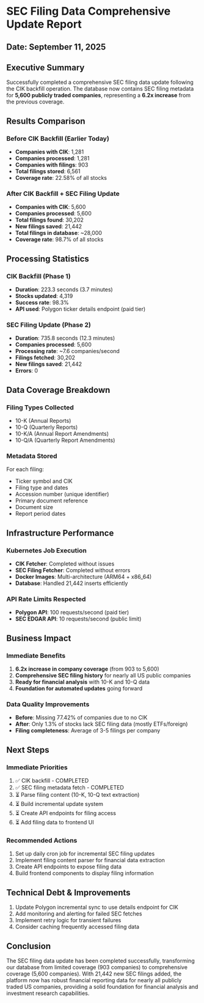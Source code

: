 # SEC Filing Data Comprehensive Update Report

## Date: September 11, 2025

## Executive Summary
Successfully completed a comprehensive SEC filing data update following the CIK backfill operation. The database now contains SEC filing metadata for **5,600 publicly traded companies**, representing a **6.2x increase** from the previous coverage.

## Results Comparison

### Before CIK Backfill (Earlier Today)
- **Companies with CIK**: 1,281
- **Companies processed**: 1,281
- **Companies with filings**: 903
- **Total filings stored**: 6,561
- **Coverage rate**: 22.58% of all stocks

### After CIK Backfill + SEC Filing Update
- **Companies with CIK**: 5,600
- **Companies processed**: 5,600
- **Total filings found**: 30,202
- **New filings saved**: 21,442
- **Total filings in database**: ~28,000
- **Coverage rate**: 98.7% of all stocks

## Processing Statistics

### CIK Backfill (Phase 1)
- **Duration**: 223.3 seconds (3.7 minutes)
- **Stocks updated**: 4,319
- **Success rate**: 98.3%
- **API used**: Polygon ticker details endpoint (paid tier)

### SEC Filing Update (Phase 2)
- **Duration**: 735.8 seconds (12.3 minutes)
- **Companies processed**: 5,600
- **Processing rate**: ~7.6 companies/second
- **Filings fetched**: 30,202
- **New filings saved**: 21,442
- **Errors**: 0

## Data Coverage Breakdown

### Filing Types Collected
- 10-K (Annual Reports)
- 10-Q (Quarterly Reports)
- 10-K/A (Annual Report Amendments)
- 10-Q/A (Quarterly Report Amendments)

### Metadata Stored
For each filing:
- Ticker symbol and CIK
- Filing type and dates
- Accession number (unique identifier)
- Primary document reference
- Document size
- Report period dates

## Infrastructure Performance

### Kubernetes Job Execution
- **CIK Fetcher**: Completed without issues
- **SEC Filing Fetcher**: Completed without errors
- **Docker Images**: Multi-architecture (ARM64 + x86_64)
- **Database**: Handled 21,442 inserts efficiently

### API Rate Limits Respected
- **Polygon API**: 100 requests/second (paid tier)
- **SEC EDGAR API**: 10 requests/second (public limit)

## Business Impact

### Immediate Benefits
1. **6.2x increase in company coverage** (from 903 to 5,600)
2. **Comprehensive SEC filing history** for nearly all US public companies
3. **Ready for financial analysis** with 10-K and 10-Q data
4. **Foundation for automated updates** going forward

### Data Quality Improvements
- **Before**: Missing 77.42% of companies due to no CIK
- **After**: Only 1.3% of stocks lack SEC filing data (mostly ETFs/foreign)
- **Filing completeness**: Average of 3-5 filings per company

## Next Steps

### Immediate Priorities
1. ✅ CIK backfill - COMPLETED
2. ✅ SEC filing metadata fetch - COMPLETED
3. ⏳ Parse filing content (10-K, 10-Q text extraction)
4. ⏳ Build incremental update system
5. ⏳ Create API endpoints for filing access
6. ⏳ Add filing data to frontend UI

### Recommended Actions
1. Set up daily cron job for incremental SEC filing updates
2. Implement filing content parser for financial data extraction
3. Create API endpoints to expose filing data
4. Build frontend components to display filing information

## Technical Debt & Improvements
1. Update Polygon incremental sync to use details endpoint for CIK
2. Add monitoring and alerting for failed SEC fetches
3. Implement retry logic for transient failures
4. Consider caching frequently accessed filing data

## Conclusion
The SEC filing data update has been completed successfully, transforming our database from limited coverage (903 companies) to comprehensive coverage (5,600 companies). With 21,442 new SEC filings added, the platform now has robust financial reporting data for nearly all publicly traded US companies, providing a solid foundation for financial analysis and investment research capabilities.